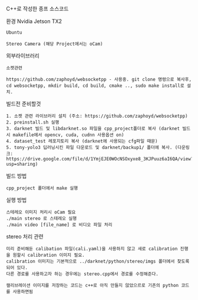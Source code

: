 C++로 작성한 종프 소스코드

환경
    Nvidia Jetson TX2
    
    Ubuntu
    
    Stereo Camera (해당 Project에서는 oCam)

    
외부라이브러리

    소켓관련

    https://github.com/zaphoyd/websocketpp - 사용중. git clone 명령으로 복사후, cd websocketpp, mkdir build, cd build, cmake .., sudo make install로 설치.


빌드전 준비할것

    1. 소켓 관련 라이브러리 설치 (주소: https://github.com/zaphoyd/websocketpp)
    2. preinstall.sh 실행
    3. darknet 빌드 및 libdarknet.so 파일을 cpp_project폴더로 복사 (darknet 빌드시 makefile에서 opencv, cuda, cudnn 사용옵션 on)
    4. dataset_test 레포지토리 복사 (darknet에 사용되는 cfg파일 때문)
    5. tony-yolo3 딥러닝시킨 파일 다운로드 및 darknet/backup1/ 폴더에 복사. (다운링크: https://drive.google.com/file/d/1YmjEJE0WOcNSOxyxe8_3KJPuuz6aI6QA/view?usp=sharing)

빌드 방법

    cpp_project 폴더에서 make 실행


실행 방법

    스테레오 이미지 처리시 oCam 필요
    ./main stereo 로 스테레오 실행
    ./main video [file_name] 로 비디오 파일 처리

stereo 처리 관련

    미리 준비해둔 calibation 파일(cali.yaml)을 사용하지 않고 새로 calibration 진행을 원할시 calibration 이미지 필요. 
    calibration 이미지는 기본적으로 ../darknet/python/stereo/imgs 폴더에서 찾도록 되어 있다.
    다른 경로를 사용하고자 하는 경우에는 stereo.cpp에서 경로를 수정해준다.
    
    캘리브레이션 이미지를 저장하는 코드는 c++로 아직 만들지 않았으르로 기존의 python 코드를 사용하면됨


        
